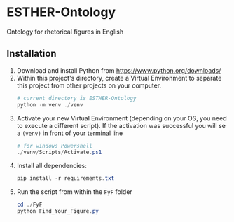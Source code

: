 # ESTHER-Ontology

Ontology for rhetorical figures in English

## Installation

1. Download and install Python from https://www.python.org/downloads/
2. Within this project's directory, create a Virtual Environment to separate this project from other projects on your computer.
   ```powershell
   # current directory is ESTHER-Ontology
   python -m venv ./venv
   ```
3. Activate your new Virtual Environment (depending on your OS, you need to execute a different script). If the activation was successful you will se a `(venv)` in front of your terminal line
   ```powershell
   # for windows Powershell
   ./venv/Scripts/Activate.ps1
   ```
4. Install all dependencies:
   ```powershell
   pip install -r requirements.txt
   ```
5. Run the script from within the `FyF` folder
   ```powershell
   cd ./FyF
   python Find_Your_Figure.py
   ```